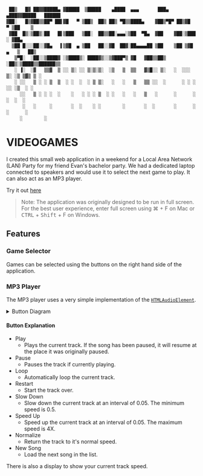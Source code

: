 
     ██▒   █▓ ██▓▓█████▄ ▓█████  ▒█████    ▄████  ▄▄▄       ███▄ ▄███▓▓█████   ██████ 
    ▓██░   █▒▓██▒▒██▀ ██▌▓█   ▀ ▒██▒  ██▒ ██▒ ▀█▒▒████▄    ▓██▒▀█▀ ██▒▓█   ▀ ▒██    ▒ 
     ▓██  █▒░▒██▒░██   █▌▒███   ▒██░  ██▒▒██░▄▄▄░▒██  ▀█▄  ▓██    ▓██░▒███   ░ ▓██▄   
      ▒██ █░░░██░░▓█▄   ▌▒▓█  ▄ ▒██   ██░░▓█  ██▓░██▄▄▄▄██ ▒██    ▒██ ▒▓█  ▄   ▒   ██▒
       ▒▀█░  ░██░░▒████▓ ░▒████▒░ ████▓▒░░▒▓███▀▒ ▓█   ▓██▒▒██▒   ░██▒░▒████▒▒██████▒▒
       ░ ▐░  ░▓   ▒▒▓  ▒ ░░ ▒░ ░░ ▒░▒░▒░  ░▒   ▒  ▒▒   ▓▒█░░ ▒░   ░  ░░░ ▒░ ░▒ ▒▓▒ ▒ ░
       ░ ░░   ▒ ░ ░ ▒  ▒  ░ ░  ░  ░ ▒ ▒░   ░   ░   ▒   ▒▒ ░░  ░      ░ ░ ░  ░░ ░▒  ░ ░
         ░░   ▒ ░ ░ ░  ░    ░   ░ ░ ░ ▒  ░ ░   ░   ░   ▒   ░      ░      ░   ░  ░  ░  
          ░   ░     ░       ░  ░    ░ ░        ░       ░  ░       ░      ░  ░      ░  
         ░        ░                                                                   

# VIDEOGAMES
I created this small web application in a weekend for a Local Area Network (LAN) Party for my friend Evan's bachelor party. We had a dedicated laptop connected to speakers and would use it to select the next game to play. It can also act as an MP3 player. 


Try it out [here](https://crisp-papa.github.io/party/)
> Note: The application was originally designed to be run in full screen. For the best user experience, enter full screen using ⌘ + F on Mac or <kbd>CTRL</kbd> + <kbd>Shift</kbd> + F on Windows.
## Features
### Game Selector
Games can be selected using the buttons on the right hand side of the application.



### MP3 Player
The MP3 player uses a very simple implementation of the [`HTMLAudioElement`](https://developer.mozilla.org/en-US/docs/Web/API/HTMLAudioElement).

<details>
<summary>Button Diagram</summary>

![buttons example](/img/buttons-example.png)
</details>

#### Button Explanation
- Play
  - Plays the current track. If the song has been paused, it will resume at the place it was originally paused. 
- Pause
  - Pauses the track if currently playing.
- Loop  
  - Automatically loop the current track.
- Restart
  - Start the track over.
- Slow Down
  - Slow down the current track at an interval of 0.05. The minimum speed is 0.5.  
- Speed Up
  - Speed up the current track at an interval of 0.05. The maximum speed is 4X. 
- Normalize
  - Return the track to it's normal speed.
- New Song
  - Load the next song in the list.

There is also a display to show your current track speed. 